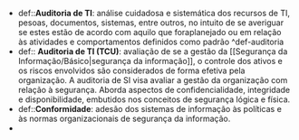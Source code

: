 * def::**Auditoria de TI**: análise cuidadosa e sistemática dos recursos de TI, pesoas, documentos, sistemas, entre outros, no intuito de se averiguar se estes estão de acordo com aquilo que foraplanejado ou em relação às atividades e comportamentos definidos como padrão ^def-auditoria
* def:: **Auditoria de TI (TCU)**: avaliação de se a gestão da [[Segurança da Informação/Básico|segurança da informação]], o controle dos ativos e os riscos envolvidos são considerados de forma efetiva pela organização. A auditoria de SI visa avaliar a gestão da organização com relação à segurança. Aborda aspectos de confidencialidade, integridade e disponibilidade, embutidos nos conceitos de segurança lógica e física.
* def::**Conformidade**: adesão dos sistemas de informação às políticas e às normas organizacionais de segurança da informação.
* 